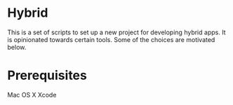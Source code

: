 Hybrid
======
This is a set of scripts to set up a new project for developing hybrid apps. It is opinionated towards certain tools. Some of the choices are motivated below.

Prerequisites
=============
Mac OS X
Xcode